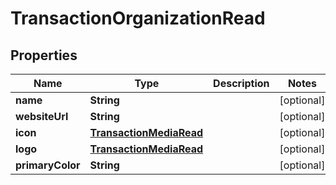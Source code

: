 

# TransactionOrganizationRead



## Properties

| Name | Type | Description | Notes |
|------------ | ------------- | ------------- | -------------|
|**name** | **String** |  |  [optional] |
|**websiteUrl** | **String** |  |  [optional] |
|**icon** | [**TransactionMediaRead**](TransactionMediaRead.md) |  |  [optional] |
|**logo** | [**TransactionMediaRead**](TransactionMediaRead.md) |  |  [optional] |
|**primaryColor** | **String** |  |  [optional] |



